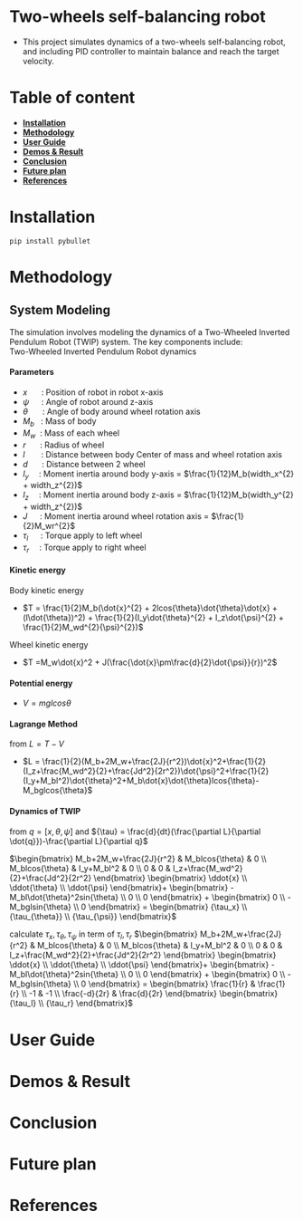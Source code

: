 # Two-wheels self-balancing robot
- This project simulates dynamics of a two-wheels self-balancing robot, and including PID controller to maintain balance and reach the target velocity. 

# Table of content
- [**Installation**](#installation)
- [**Methodology**](#methodology)
- [**User Guide**](#userguide)
- [**Demos & Result**](#demosnresult)
- [**Conclusion**](#conclusion)
- [**Future plan**](#futureplans)
- [**References**](#references)

# Installation <a name = "installation"> </a>
```
pip install pybullet
```

# Methodology <a name = "methodology"> </a>
## System Modeling
The simulation involves modeling the dynamics of a Two-Wheeled Inverted Pendulum Robot (TWIP) system. The key components include:
<br>Two-Wheeled Inverted Pendulum Robot dynamics

#### Parameters
- $x$ &ensp;&emsp;: Position of robot in robot x-axis
- ${\psi}$ &emsp; : Angle of robot around z-axis
- ${\theta}$ &emsp;&nbsp; : Angle of body around wheel rotation axis
- $M_b$ &nbsp; : Mass of body
- $M_w$ &nbsp;: Mass of each wheel
- $r$ &ensp;&emsp;: Radius of wheel
- $l$ &ensp;&emsp; : Distance between body Center of mass and wheel rotation axis
- $d$ &ensp;&emsp;: Distance between 2 wheel
- $I_y$ &ensp;&ensp;: Moment inertia around body y-axis = $\frac{1}{12}M_b(width_x^{2} + width_z^{2})$
- $I_z$ &ensp;&ensp;: Moment inertia around body z-axis = $\frac{1}{12}M_b(width_y^{2} + width_z^{2})$
- $J$ &emsp; : Moment inertia around wheel rotation axis = $\frac{1}{2}M_wr^{2}$
- ${\tau_l}$ &emsp; : Torque apply to left wheel
- ${\tau_r}$ &emsp;: Torque apply to right wheel

#### Kinetic energy
Body kinetic energy
- $T = \frac{1}{2}M_b(\dot{x}^{2} + 2lcos{\theta}\dot{\theta}\dot{x} + (l\dot{\theta})^2) + \frac{1}{2}(I_y\dot{\theta}^{2} + I_z\dot{\psi}^{2} + \frac{1}{2}M_wd^{2}{\psi}^{2})$

Wheel kinetic energy
- $T =M_w\dot{x}^2 + J(\frac{\dot{x}\pm\frac{d}{2}\dot{\psi}}{r})^2$ 

#### Potential energy
- $V = mglcos{\theta}$
#### Lagrange Method
from $L = T-V$
- $L = \frac{1}{2}(M_b+2M_w+\frac{2J}{r^2})\dot{x}^2+\frac{1}{2}(I_z+\frac{M_wd^2}{2}+\frac{Jd^2}{2r^2})\dot{\psi}^2+\frac{1}{2}(I_y+M_bl^2)\dot{\theta}^2+M_b\dot{x}\dot{\theta}lcos{\theta}-M_bglcos{\theta}$
#### Dynamics of TWIP
from $q = [x, {\theta}, {\psi}]$
and ${\tau} = \frac{d}{dt}(\frac{\partial L}{\partial \dot{q}})-\frac{\partial L}{\partial q}$


$\begin{bmatrix}
   M_b+2M_w+\frac{2J}{r^2} & M_blcos{\theta} & 0 \\
   M_blcos{\theta} & I_y+M_bl^2 & 0 \\
   0 & 0 & I_z+\frac{M_wd^2}{2}+\frac{Jd^2}{2r^2}
\end{bmatrix} 
\begin{bmatrix}
    \ddot{x} \\
    \ddot{\theta} \\
    \ddot{\psi}
\end{bmatrix}+
\begin{bmatrix}
    -M_bl\dot{\theta}^2sin{\theta} \\
    0 \\
    0
\end{bmatrix} +
\begin{bmatrix}
    0 \\
    -M_bglsin{\theta}  \\
    0
\end{bmatrix} = 
\begin{bmatrix}
    {\tau_x} \\
    {\tau_{\theta}}  \\
    {\tau_{\psi}}
\end{bmatrix}$ 

calculate ${\tau_x}, {\tau_{\theta}}, {\tau_{\psi}}$ in term of ${\tau_l}, {\tau_r}$
$\begin{bmatrix}
   M_b+2M_w+\frac{2J}{r^2} & M_blcos{\theta} & 0 \\
   M_blcos{\theta} & I_y+M_bl^2 & 0 \\
   0 & 0 & I_z+\frac{M_wd^2}{2}+\frac{Jd^2}{2r^2}
\end{bmatrix} 
\begin{bmatrix}
    \ddot{x} \\
    \ddot{\theta} \\
    \ddot{\psi}
\end{bmatrix}+
\begin{bmatrix}
    -M_bl\dot{\theta}^2sin{\theta} \\
    0 \\
    0
\end{bmatrix} +
\begin{bmatrix}
    0 \\
    -M_bglsin{\theta}  \\
    0
\end{bmatrix} = 
\begin{bmatrix}
    \frac{1}{r} & \frac{1}{r} \\
    -1 & -1 \\
    \frac{-d}{2r} & \frac{d}{2r}
\end{bmatrix}
\begin{bmatrix}
    {\tau_l} \\
    {\tau_r}
\end{bmatrix}$ 



# User Guide <a name = "userguide"> </a>

# Demos & Result <a name = "demosnresult"> </a>

# Conclusion <a name = "conclusion"> </a>

# Future plan <a name = "futureplans"> </a>

# References <a name = "references"> </a>